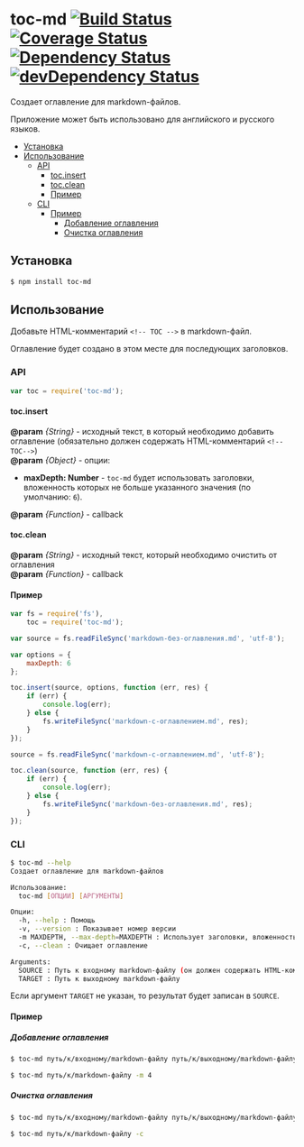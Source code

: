 # toc-md [![Build Status](https://travis-ci.org/eGavr/toc-md.svg)](https://travis-ci.org/eGavr/toc-md) [![Coverage Status](https://img.shields.io/coveralls/eGavr/toc-md.svg)](https://coveralls.io/r/eGavr/toc-md?branch=master) [![Dependency Status](https://david-dm.org/eGavr/toc-md.svg)](https://david-dm.org/eGavr/toc-md) [![devDependency Status](https://david-dm.org/eGavr/toc-md/dev-status.svg)](https://david-dm.org/eGavr/toc-md#info=devDependencies)

Создает оглавление для markdown-файлов.

Приложение может быть использовано для английского и русского языков.

<!-- TOC -->
- [Установка](#Установка)
- [Использование](#Использование)
  - [API](#api)
    - [toc.insert](#tocinsert)
    - [toc.clean](#tocclean)
    - [Пример](#Пример)
  - [CLI](#cli)
    - [Пример](#Пример-1)
      - [Добавление оглавления](#Добавление-оглавления)
      - [Очистка оглавления](#Очистка-оглавления)

<!-- TOC END -->

## Установка

```bash
$ npm install toc-md
```

## Использование

Добавьте HTML-комментарий `<!-- TOC -->` в markdown-файл.

Оглавление будет создано в этом месте для последующих заголовков.

### API

```js
var toc = require('toc-md');
```

#### toc.insert

**@param** *{String}* - исходный текст, в который необходимо добавить оглавление (обязательно должен содержать HTML-комментарий `<!--TOC-->`)<br>
**@param** *{Object}* - опции:<br>

 * **maxDepth: Number** - `toc-md` будет использовать заголовки, вложенность которых не больше указанного значения (по умолчанию: `6`).

**@param** *{Function}* - callback

#### toc.clean

**@param** *{String}* - исходный текст, который необходимо очистить от оглавления<br>
**@param** *{Function}* - callback

#### Пример

```js
var fs = require('fs'),
    toc = require('toc-md');

var source = fs.readFileSync('markdown-без-оглавления.md', 'utf-8');

var options = {
    maxDepth: 6
};

toc.insert(source, options, function (err, res) {
    if (err) {
        console.log(err);
    } else {
        fs.writeFileSync('markdown-с-оглавлением.md', res);
    }
});

source = fs.readFileSync('markdown-с-оглавлением.md', 'utf-8');

toc.clean(source, function (err, res) {
    if (err) {
        console.log(err);
    } else {
        fs.writeFileSync('markdown-без-оглавления.md', res);
    }
});
```

### CLI

```bash
$ toc-md --help
Создает оглавление для markdown-файлов

Использование:
  toc-md [ОПЦИИ] [АРГУМЕНТЫ]

Опции:
  -h, --help : Помощь
  -v, --version : Показывает номер версии
  -m MAXDEPTH, --max-depth=MAXDEPTH : Использует заголовки, вложенность которых не больше указанного значения (по умолчанию: 6)
  -c, --clean : Очищает оглавление

Arguments:
  SOURCE : Путь к входному markdown-файлу (он должен содержать HTML-комментарий <!-- TOC -->) (обязательный аргумент)
  TARGET : Путь к выходному markdown-файлу
```

Если аргумент `TARGET` не указан, то результат будет записан в `SOURCE`.

#### Пример

##### Добавление оглавления

```bash
$ toc-md путь/к/входному/markdown-файлу путь/к/выходному/markdown-файлу --max-depth=4

$ toc-md путь/к/markdown-файлу -m 4
```

##### Очистка оглавления

```bash
$ toc-md путь/к/входному/markdown-файлу путь/к/выходному/markdown-файлу --clean

$ toc-md путь/к/markdown-файлу -c
```
